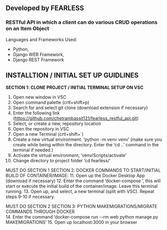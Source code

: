 <h2>Developed by FEARLESS</h2>
<h3>RESTful API in which a client can do various CRUD operations on an Item Object</h3>

Languages and Frameworks Used:
- Python, 
- Django WEB Framework, 
- Django REST Framework

<h2>INSTALLTION / INITIAL SET UP GUIDLINES</h2>


<b>SECTION 1: CLONE PROJECT / INITIAL TERMINAL SETUP ON VSC </b>
1.	Open new window in VSC
2.	Open command palette (crtl+shift+p)
3.	Search for and select git clone (download extension if necessary)
4.	Enter the following link (https://github.com/chetrambassit121/fearless_restful_api.git) 
5.	Select, or create a new, repository location
6.	Open the repository in VSC
7.	Open a new Terminal (crtl+shift+`)
8.	Create a new virtual environment. ‘python -m venv venv’ (make sure you create while being within the directory. Enter the ‘cd ..’ command in the terminal if needed.)
9.	Activate the virtual environment, ‘venv/Scripts/activate’
10.	Change directory to project folder ‘cd fearless/’


MUST DO SECTION 1
SECTION 2: DOCKER COMMANDS TO START/INITIAL BUILD OF CONTAINER/IMAGE:
11.	 Open up the Docker Desktop App (download if necessary)
12.	 Enter the command ‘docker-compose ’, this will start or execute the initial build of the container/image. Leave this terminal running. 
13.	 Open up, and select, a new terminal (split with VSC). Repeat steps 9-10 if necessary. 


MUST DO SECTION 2
SECTION 3: PYTHON MAKEMIGRATIONS/MIGRATE COMMANDS THROUGH DOCKER  
14.	 Enter the command ‘docker-compose run --rm web python manage.py MAKEMIGRATIONS’
15.	 Open up localhost:3000 in your browser
